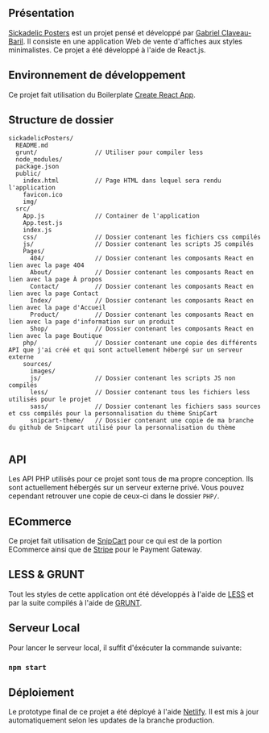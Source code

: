## Présentation

[Sickadelic Posters](http://sickadelicposters.netlify.com/) est un projet pensé et développé par [Gabriel Claveau-Baril](http://gabrielbaril.ca/). Il consiste en une application Web de vente d'affiches aux styles minimalistes. Ce projet a été développé à l'aide de React.js.

## Environnement de développement

Ce projet fait utilisation du Boilerplate [Create React App](https://github.com/facebookincubator/create-react-app).

## Structure de dossier

```
sickadelicPosters/
  README.md
  grunt/                // Utiliser pour compiler less
  node_modules/
  package.json
  public/
    index.html          // Page HTML dans lequel sera rendu l'application
    favicon.ico
    img/
  src/
    App.js              // Container de l'application
    App.test.js
    index.js
    css/                // Dossier contenant les fichiers css compilés
    js/                 // Dossier contenant les scripts JS compilés
    Pages/
      404/              // Dossier contenant les composants React en lien avec la page 404
      About/            // Dossier contenant les composants React en lien avec la page À propos
      Contact/          // Dossier contenant les composants React en lien avec la page Contact
      Index/            // Dossier contenant les composants React en lien avec la page d'Accueil
      Product/          // Dossier contenant les composants React en lien avec la page d'information sur un produit
      Shop/             // Dossier contenant les composants React en lien avec la page Boutique
    php/                // Dossier contenant une copie des différents API que j'ai créé et qui sont actuellement hébergé sur un serveur externe
    sources/
      images/
      js/               // Dossier contenant les scripts JS non compilés
      less/             // Dossier contenant tous les fichiers less utilisés pour le projet
      sass/             // Dossier contenant les fichiers sass sources et css compilés pour la personnalisation du thème SnipCart
      snipcart-theme/   // Dossier contenant une copie de ma branche du github de Snipcart utilisé pour la personnalisation du thème
        
```

## API

Les API PHP utilisés pour ce projet sont tous de ma propre conception. Ils sont actuellement hébergés sur un serveur externe privé. Vous pouvez cependant retrouver une copie de ceux-ci dans le dossier `PHP/`.

## ECommerce

Ce projet fait utilisation de [SnipCart](https://snipcart.com/) pour ce qui est de la portion ECommerce ainsi que de [Stripe](https://stripe.com/ca) pour le Payment Gateway.

## LESS & GRUNT

Tout les styles de cette application ont été développés à l'aide de [LESS](http://lesscss.org/) et par la suite compilés à l'aide de [GRUNT](https://gruntjs.com/).

## Serveur Local

Pour lancer le serveur local, il suffit d'éxécuter la commande suivante: 
### `npm start`

## Déploiement

Le prototype final de ce projet a été déployé à l'aide [Netlify](https://www.netlify.com/). Il est mis à jour automatiquement selon les updates de la branche production.

